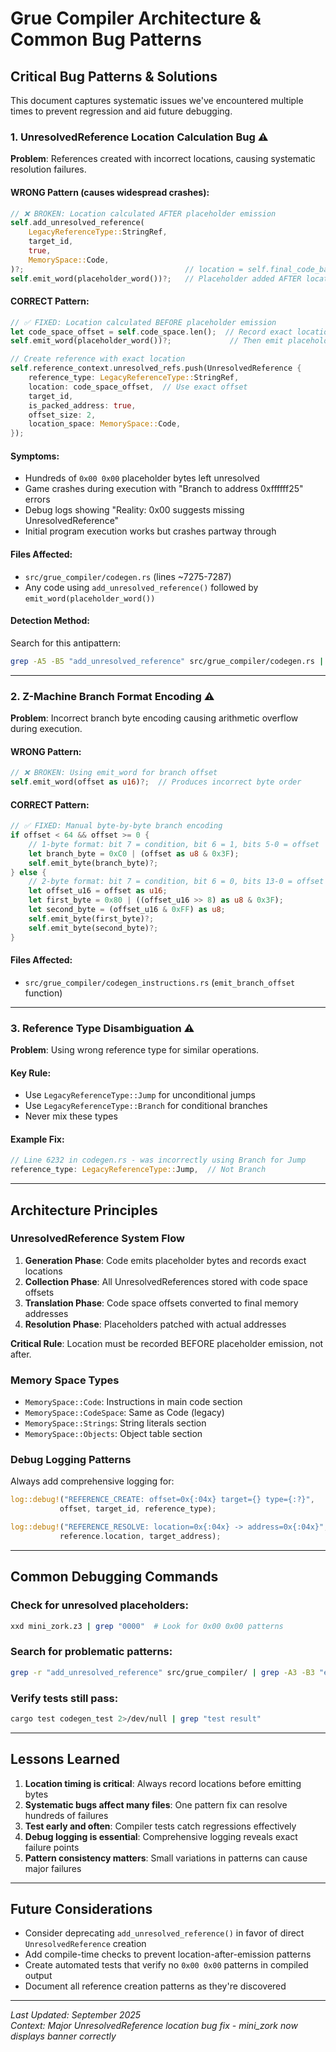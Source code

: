 # Grue Compiler Architecture & Common Bug Patterns

## Critical Bug Patterns & Solutions

This document captures systematic issues we've encountered multiple times to prevent regression and aid future debugging.

### 1. UnresolvedReference Location Calculation Bug ⚠️

**Problem**: References created with incorrect locations, causing systematic resolution failures.

#### WRONG Pattern (causes widespread crashes):
```rust
// ❌ BROKEN: Location calculated AFTER placeholder emission
self.add_unresolved_reference(
    LegacyReferenceType::StringRef,
    target_id,
    true,
    MemorySpace::Code,
)?;                                    // location = self.final_code_base + self.code_space.len()
self.emit_word(placeholder_word())?;   // Placeholder added AFTER location calculated
```

#### CORRECT Pattern:
```rust
// ✅ FIXED: Location calculated BEFORE placeholder emission
let code_space_offset = self.code_space.len();  // Record exact location first
self.emit_word(placeholder_word())?;             // Then emit placeholder

// Create reference with exact location
self.reference_context.unresolved_refs.push(UnresolvedReference {
    reference_type: LegacyReferenceType::StringRef,
    location: code_space_offset,  // Use exact offset
    target_id,
    is_packed_address: true,
    offset_size: 2,
    location_space: MemorySpace::Code,
});
```

#### Symptoms:
- Hundreds of `0x00 0x00` placeholder bytes left unresolved
- Game crashes during execution with "Branch to address 0xffffff25" errors
- Debug logs showing "Reality: 0x00 suggests missing UnresolvedReference"
- Initial program execution works but crashes partway through

#### Files Affected:
- `src/grue_compiler/codegen.rs` (lines ~7275-7287)
- Any code using `add_unresolved_reference()` followed by `emit_word(placeholder_word())`

#### Detection Method:
Search for this antipattern:
```bash
grep -A5 -B5 "add_unresolved_reference" src/grue_compiler/codegen.rs | grep -A10 -B10 "emit_word.*placeholder"
```

---

### 2. Z-Machine Branch Format Encoding ⚠️

**Problem**: Incorrect branch byte encoding causing arithmetic overflow during execution.

#### WRONG Pattern:
```rust
// ❌ BROKEN: Using emit_word for branch offset
self.emit_word(offset as u16)?;  // Produces incorrect byte order
```

#### CORRECT Pattern:
```rust
// ✅ FIXED: Manual byte-by-byte branch encoding
if offset < 64 && offset >= 0 {
    // 1-byte format: bit 7 = condition, bit 6 = 1, bits 5-0 = offset
    let branch_byte = 0xC0 | (offset as u8 & 0x3F);
    self.emit_byte(branch_byte)?;
} else {
    // 2-byte format: bit 7 = condition, bit 6 = 0, bits 13-0 = offset
    let offset_u16 = offset as u16;
    let first_byte = 0x80 | ((offset_u16 >> 8) as u8 & 0x3F);
    let second_byte = (offset_u16 & 0xFF) as u8;
    self.emit_byte(first_byte)?;
    self.emit_byte(second_byte)?;
}
```

#### Files Affected:
- `src/grue_compiler/codegen_instructions.rs` (`emit_branch_offset` function)

---

### 3. Reference Type Disambiguation ⚠️

**Problem**: Using wrong reference type for similar operations.

#### Key Rule:
- Use `LegacyReferenceType::Jump` for unconditional jumps
- Use `LegacyReferenceType::Branch` for conditional branches
- Never mix these types

#### Example Fix:
```rust
// Line 6232 in codegen.rs - was incorrectly using Branch for Jump
reference_type: LegacyReferenceType::Jump,  // Not Branch
```

---

## Architecture Principles

### UnresolvedReference System Flow

1. **Generation Phase**: Code emits placeholder bytes and records exact locations
2. **Collection Phase**: All UnresolvedReferences stored with code space offsets
3. **Translation Phase**: Code space offsets converted to final memory addresses  
4. **Resolution Phase**: Placeholders patched with actual addresses

**Critical Rule**: Location must be recorded BEFORE placeholder emission, not after.

### Memory Space Types

- `MemorySpace::Code`: Instructions in main code section
- `MemorySpace::CodeSpace`: Same as Code (legacy)
- `MemorySpace::Strings`: String literals section
- `MemorySpace::Objects`: Object table section

### Debug Logging Patterns

Always add comprehensive logging for:
```rust
log::debug!("REFERENCE_CREATE: offset=0x{:04x} target={} type={:?}", 
           offset, target_id, reference_type);

log::debug!("REFERENCE_RESOLVE: location=0x{:04x} -> address=0x{:04x}", 
           reference.location, target_address);
```

---

## Common Debugging Commands

### Check for unresolved placeholders:
```bash
xxd mini_zork.z3 | grep "0000"  # Look for 0x00 0x00 patterns
```

### Search for problematic patterns:
```bash
grep -r "add_unresolved_reference" src/grue_compiler/ | grep -A3 -B3 "emit_word"
```

### Verify tests still pass:
```bash
cargo test codegen_test 2>/dev/null | grep "test result"
```

---

## Lessons Learned

1. **Location timing is critical**: Always record locations before emitting bytes
2. **Systematic bugs affect many files**: One pattern fix can resolve hundreds of failures  
3. **Test early and often**: Compiler tests catch regressions effectively
4. **Debug logging is essential**: Comprehensive logging reveals exact failure points
5. **Pattern consistency matters**: Small variations in patterns can cause major failures

---

## Future Considerations

- Consider deprecating `add_unresolved_reference()` in favor of direct `UnresolvedReference` creation
- Add compile-time checks to prevent location-after-emission patterns
- Create automated tests that verify no `0x00 0x00` patterns in compiled output
- Document all reference creation patterns as they're discovered

---

*Last Updated: September 2025*  
*Context: Major UnresolvedReference location bug fix - mini_zork now displays banner correctly*